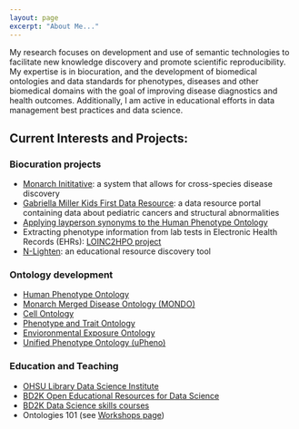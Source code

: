 ```yaml
---
layout: page
excerpt: "About Me..."
---
```


My research focuses on development and use of semantic technologies to facilitate new knowledge discovery and promote scientific reproducibility. My expertise is in biocuration, and the development of biomedical ontologies and data standards for phenotypes, diseases and other biomedical domains with the goal of improving disease diagnostics and health outcomes. Additionally, I am active in educational efforts in data management best practices and data science.

## Current Interests and Projects:

### Biocuration projects
- [Monarch Inititative](https://monarchinitiative.org/): a system that allows for cross-species disease discovery
- [Gabriella Miller Kids First Data Resource](https://kidsfirstdrc.org/): a data resource portal containing data about pediatric cancers and structural abnormalities
- [Applying layperson synonyms to the Human Phenotype Ontology](https://phenotypr.com/)
- Extracting phenotype information from lab tests in Electronic Health Records (EHRs): [LOINC2HPO project](https://github.com/TheJacksonLaboratory/loinc2hpoAnnotation)
- [N-Lighten](http://alaska.dev.eagle-i.net/): an educational resource discovery tool

### Ontology development
- [Human Phenotype Ontology](https://hpo.jax.org/app/)
- [Monarch Merged Disease Ontology (MONDO)](http://obofoundry.org/ontology/mondo.html)
- [Cell Ontology](https://github.com/obophenotype/cell-ontology)
- [Phenotype and Trait Ontology](https://github.com/pato-ontology/pato)
- [Envioronmental Exposure Ontology](https://github.com/EnvironmentOntology/environmental-exposure-ontology)
- [Unified Phenotype Ontology (uPheno)](https://github.com/obophenotype/upheno)

### Education and Teaching
- [OHSU Library Data Science Institute](https://ohsulibrary-datascienceinstitute.github.io/)
- [BD2K Open Educational Resources for Data Science](https://github.com/OHSUBD2K/)
- [BD2K Data Science skills courses](http://www.ohsu.edu/xd/education/schools/school-of-medicine/departments/clinical-departments/dmice/research/bd2k.cfm)
- Ontologies 101 (see [Workshops page](https://nicolevasilevsky.github.io/workshops/))

